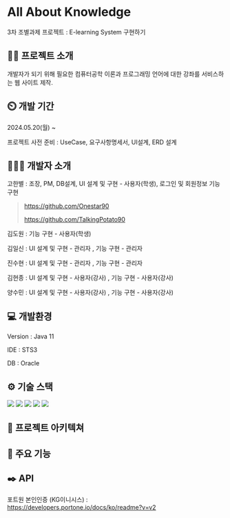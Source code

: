 # All About Knowledge
3차 조별과제 프로젝트 : E-learning System 구현하기

## 👨‍🏫 프로젝트 소개
개발자가 되기 위해 필요한 컴퓨터공학 이론과 프로그래밍 언어에 대한 강좌를 서비스하는 웹 사이트 제작.

## ⏲️ 개발 기간
2024.05.20(월) ~

프로젝트 사전 준비 : UseCase, 요구사항명세서, UI설계, ERD 설계

## 🧑‍🤝‍🧑 개발자 소개
고한별 : 조장, PM, DB설계, UI 설계 및 구현 - 사용자(학생), 로그인 및 회원정보 기능 구현

> https://github.com/Onestar90
>
> https://github.com/TalkingPotato90

김도원 : 기능 구현 - 사용자(학생)

김일신 : UI 설계 및 구현 - 관리자 , 기능 구현 - 관리자

진수현 : UI 설계 및 구현 - 관리자 , 기능 구현 - 관리자

김현종 : UI 설계 및 구현 - 사용자(강사) , 기능 구현 - 사용자(강사)

양수민 : UI 설계 및 구현 - 사용자(강사) , 기능 구현 - 사용자(강사)

## 💻 개발환경
Version : Java 11

IDE : STS3

DB : Oracle

## ⚙️ 기술 스택

<img src="https://img.shields.io/badge/javascript-F7DF1E?style=for-the-badge&logo=javascript&logoColor=black"/>
<img src="https://img.shields.io/badge/html5-E34F26?style=for-the-badge&logo=html5&logoColor=white"/>
<img src="https://img.shields.io/badge/css-1572B6?style=for-the-badge&logo=css3&logoColor=white"/>
<img src="https://img.shields.io/badge/spring-6DB33F?style=for-the-badge&logo=spring&logoColor=white"/>
<img src="https://img.shields.io/badge/oracle-F80000?style=for-the-badge&logo=oracle&logoColor=white">

## 📝 프로젝트 아키텍쳐

## 📌 주요 기능

## ✒️ API
포트원 본인인증 (KG이니시스) : https://developers.portone.io/docs/ko/readme?v=v2
